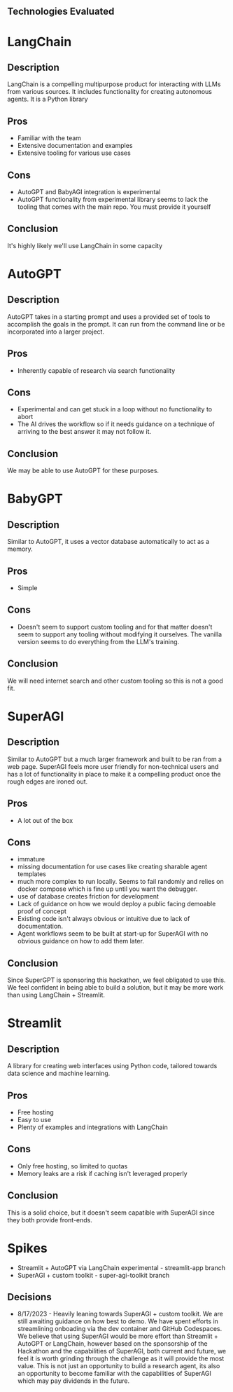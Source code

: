 
## Technologies Evaluated
# LangChain

## Description
LangChain is a compelling multipurpose product for interacting with LLMs from various sources. It includes functionality for creating autonomous agents. It is a Python library

## Pros
- Familiar with the team
- Extensive documentation and examples
- Extensive tooling for various use cases

## Cons
- AutoGPT and BabyAGI integration is experimental
- AutoGPT functionality from experimental library seems to lack the tooling that comes with the main repo. You must provide it yourself

## Conclusion
It's highly likely we'll use LangChain in some capacity

# AutoGPT

## Description
AutoGPT takes in a starting prompt and uses a provided set of tools to accomplish the goals in the prompt. It can run from the command line or be incorporated into a larger project.

## Pros
- Inherently capable of research via search functionality

## Cons
- Experimental and can get stuck in a loop without no functionality to abort
- The AI drives the workflow so if it needs guidance on a technique of arriving to the best answer it may not follow it.

## Conclusion
We may be able to use AutoGPT for these purposes.

# BabyGPT

## Description
Similar to AutoGPT, it uses a vector database automatically to act as a memory.

## Pros
- Simple

## Cons
- Doesn't seem to support custom tooling and for that matter doesn't seem to support any tooling without modifying it ourselves. The vanilla version seems to do everything from the LLM's training.

## Conclusion
We will need internet search and other custom tooling so this is not a good fit.

# SuperAGI

## Description
Similar to AutoGPT but a much larger framework and built to be ran from a web page. SuperAGI feels more user friendly for non-technical users and has a lot of functionality in place to make it a compelling product once the rough edges are ironed out.

## Pros
- A lot out of the box

## Cons
- immature
- missing documentation for use cases like creating sharable agent templates
- much more complex to run locally. Seems to fail randomly and relies on docker compose which is fine up until you want the debugger.
- use of database creates friction for development
- Lack of guidance on how we would deploy a public facing demoable proof of concept
- Existing code isn't always obvious or intuitive due to lack of documentation.
- Agent workflows seem to be built at start-up for SuperAGI with no obvious guidance on how to add them later.

## Conclusion
Since SuperGPT is sponsoring this hackathon, we feel obligated to use this. We feel confident in being able to build a solution, but it may be more work than using LangChain + Streamlit.

# Streamlit

## Description
A library for creating web interfaces using Python code, tailored towards data science and machine learning.

## Pros
- Free hosting
- Easy to use
- Plenty of examples and integrations with LangChain

## Cons
- Only free hosting, so limited to quotas
- Memory leaks are a risk if caching isn't leveraged properly

## Conclusion
This is a solid choice, but it doesn't seem capatible with SuperAGI since they both provide front-ends.

# Spikes
- Streamlit + AutoGPT via LangChain experimental - streamlit-app branch
- SuperAGI + custom toolkit - super-agi-toolkit branch

## Decisions
- 8/17/2023 - Heavily leaning towards SuperAGI + custom toolkit. We are still awaiting guidance on how best to demo. We have spent efforts in streamlining onboading via the dev container and GitHub Codespaces. We believe that using SuperAGI would be more effort than Streamlit + AutoGPT or LangChain, however based on the sponsorship of the Hackathon and the capabilities of SuperAGI, both current and future, we feel it is worth grinding through the challenge as it will provide the most value. This is not just an opportunity to build a research agent, its also an opportunity to become familiar with the capabilities of SuperAGI which may pay dividends in the future.

